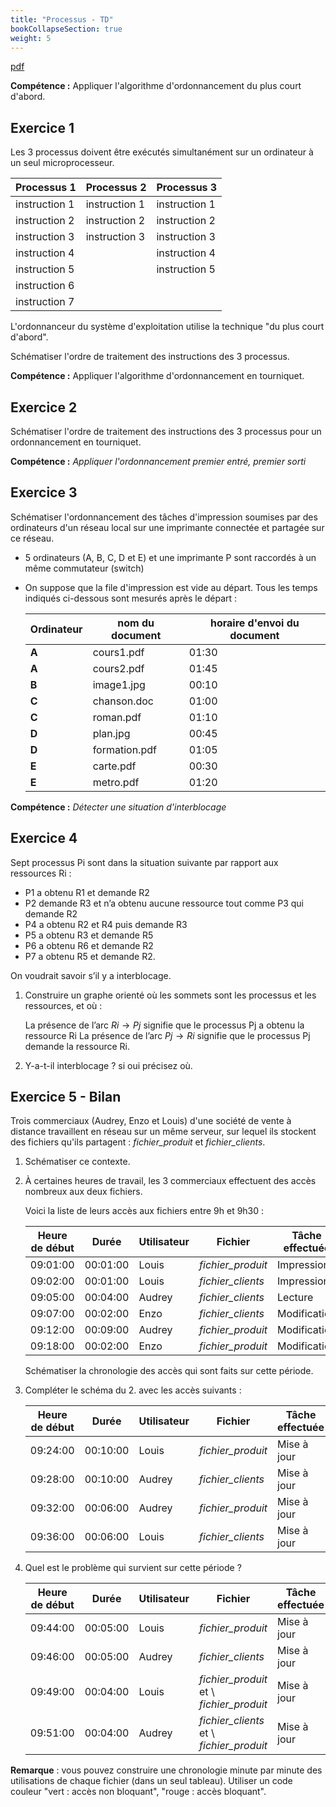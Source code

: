 ```yaml
---
title: "Processus - TD"
bookCollapseSection: true
weight: 5
---
```


[pdf](/uploads/docnsitale/processus/td_processus.pdf)

**Compétence :** Appliquer l'algorithme d'ordonnancement du plus court d'abord.

## Exercice 1

Les 3 processus doivent être exécutés simultanément sur un ordinateur à un
seul microprocesseur.

| Processus 1   | Processus 2   | Processus 3   |
| ------------- | ------------- | ------------- |
| instruction 1 | instruction 1 | instruction 1 |
| instruction 2 | instruction 2 | instruction 2 |
| instruction 3 | instruction 3 | instruction 3 |
| instruction 4 |               | instruction 4 |
| instruction 5 |               | instruction 5 |
| instruction 6 |               |               |
| instruction 7 |               |               |

L'ordonnanceur du système d'exploitation utilise la technique "du plus court
d'abord".

Schématiser l'ordre de traitement des instructions des 3 processus.

**Compétence :** Appliquer l'algorithme d'ordonnancement en tourniquet.

## Exercice 2

Schématiser l'ordre de traitement des instructions des 3 processus pour un
ordonnancement en tourniquet.

**Compétence :** _Appliquer l'ordonnancement premier entré, premier sorti_

## Exercice 3

Schématiser l'ordonnancement des tâches d'impression soumises par des
ordinateurs d'un réseau local sur une imprimante connectée et partagée
sur ce réseau.

- 5 ordinateurs (A, B, C, D et E) et une imprimante P sont raccordés à un même commutateur (switch)
- On suppose que la file d'impression est vide au départ. Tous les temps indiqués
  ci-dessous sont mesurés après le départ :

  | Ordinateur | nom du document | horaire d'envoi du document |
  | ---------- | --------------- | --------------------------- |
  | **A**      | cours1.pdf      | 01:30                       |
  | **A**      | cours2.pdf      | 01:45                       |
  | **B**      | image1.jpg      | 00:10                       |
  | **C**      | chanson.doc     | 01:00                       |
  | **C**      | roman.pdf       | 01:10                       |
  | **D**      | plan.jpg        | 00:45                       |
  | **D**      | formation.pdf   | 01:05                       |
  | **E**      | carte.pdf       | 00:30                       |
  | **E**      | metro.pdf       | 01:20                       |

**Compétence :** _Détecter une situation d'interblocage_

## Exercice 4

Sept processus Pi sont dans la situation suivante par rapport aux ressources Ri :

- P1 a obtenu R1 et demande R2
- P2 demande R3 et n’a obtenu aucune ressource tout comme P3 qui demande R2
- P4 a obtenu R2 et R4 puis demande R3
- P5 a obtenu R3 et demande R5
- P6 a obtenu R6 et demande R2
- P7 a obtenu R5 et demande R2.

On voudrait savoir s’il y a interblocage.

1. Construire un graphe orienté où les sommets sont les processus et les ressources, et où :

    La présence de l’arc $Ri\rightarrow Pj$ signifie que le processus Pj a obtenu la ressource Ri
    La présence de l’arc $Pj\rightarrow Ri$ signifie que le processus Pj demande la ressource Ri.

2. Y-a-t-il interblocage ? si oui précisez où.

## Exercice 5 - Bilan

Trois commerciaux (Audrey, Enzo et Louis) d'une société de vente à distance
travaillent en réseau sur un même serveur, sur lequel ils stockent des fichiers
qu'ils partagent : _fichier_produit_ et _fichier_clients_.

1. Schématiser ce contexte.
2. À certaines heures de travail, les 3 commerciaux effectuent des accès nombreux
   aux deux fichiers.

   Voici la liste de leurs accès aux fichiers entre 9h et 9h30 :

   | Heure de début | Durée    | Utilisateur | Fichier           | Tâche effectuée |
   | -------------- | -------- | ----------- | ----------------- | --------------- |
   | 09:01:00       | 00:01:00 | Louis       | _fichier_produit_ | Impression      |
   | 09:02:00       | 00:01:00 | Louis       | _fichier_clients_ | Impression      |
   | 09:05:00       | 00:04:00 | Audrey      | _fichier_clients_ | Lecture         |
   | 09:07:00       | 00:02:00 | Enzo        | _fichier_clients_ | Modification    |
   | 09:12:00       | 00:09:00 | Audrey      | _fichier_produit_ | Modification    |
   | 09:18:00       | 00:02:00 | Enzo        | _fichier_produit_ | Modification    |

   Schématiser la chronologie des accès qui sont faits sur cette période.

3. Compléter le schéma du 2. avec les accès suivants :

   | Heure de début | Durée    | Utilisateur | Fichier           | Tâche effectuée |
   | -------------- | -------- | ----------- | ----------------- | --------------- |
   | 09:24:00       | 00:10:00 | Louis       | _fichier_produit_ | Mise à jour     |
   | 09:28:00       | 00:10:00 | Audrey      | _fichier_clients_ | Mise à jour     |
   | 09:32:00       | 00:06:00 | Audrey      | _fichier_produit_ | Mise à jour     |
   | 09:36:00       | 00:06:00 | Louis       | _fichier_clients_ | Mise à jour     |

4. Quel est le problème qui survient sur cette période ?

   | Heure de début | Durée    | Utilisateur | Fichier                                  | Tâche effectuée |
   | -------------- | -------- | ----------- | ---------------------------------------- | --------------- |
   | 09:44:00       | 00:05:00 | Louis       | _fichier_produit_                        | Mise à jour     |
   | 09:46:00       | 00:05:00 | Audrey      | _fichier_clients_                        | Mise à jour     |
   | 09:49:00       | 00:04:00 | Louis       | _fichier_produit_ et \ _fichier_produit_ | Mise à jour     |
   | 09:51:00       | 00:04:00 | Audrey      | _fichier_clients_ et \ _fichier_produit_ | Mise à jour     |

**Remarque** : vous pouvez construire une chronologie minute par minute des utilisations
de chaque fichier (dans un seul tableau). Utiliser un code couleur "vert : accès non bloquant", "rouge : accès bloquant".
